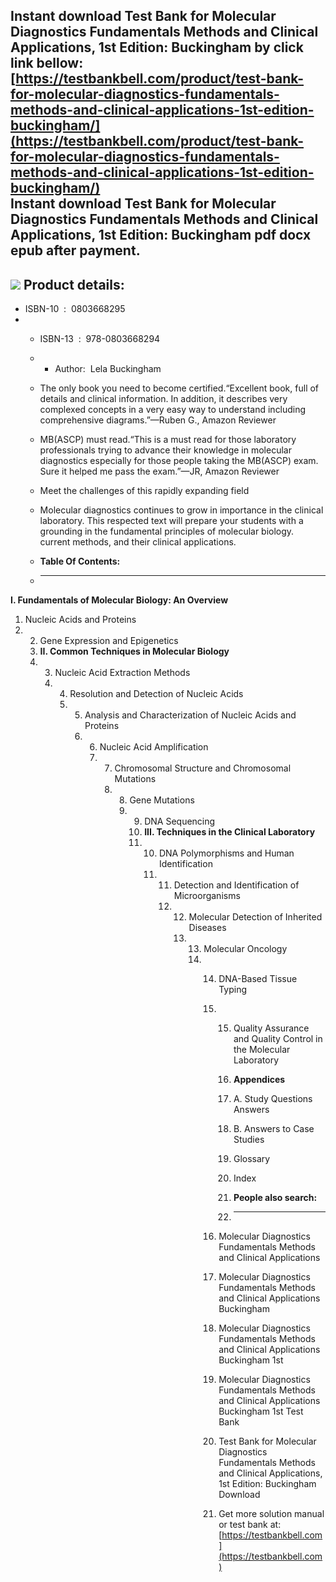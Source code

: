 Instant download **Test Bank for Molecular Diagnostics Fundamentals Methods and Clinical Applications, 1st Edition: Buckingham** by click link bellow:  
[https://testbankbell.com/product/test-bank-for-molecular-diagnostics-fundamentals-methods-and-clinical-applications-1st-edition-buckingham/](https://testbankbell.com/product/test-bank-for-molecular-diagnostics-fundamentals-methods-and-clinical-applications-1st-edition-buckingham/)  
**Instant download Test Bank for Molecular Diagnostics Fundamentals Methods and Clinical Applications, 1st Edition: Buckingham pdf docx epub after payment.**
-------------------------------------------------------------------------------------------------------------------------------------------------------------


![](https://testbankbell.com/wp-content/uploads/2023/05/molecular-diagnostics-fundamentals-methods-and-clinical-applications-buckingham-1st-tb.jpg)
**Product details:**
--------------------


* ISBN-10 ‏ : ‎ 0803668295
* * ISBN-13 ‏ : ‎ 978-0803668294
  * * Author:  Lela Buckingham
   
  * The only book you need to become certified.“Excellent book, full of details and clinical information. In addition, it describes very complexed concepts in a very easy way to understand including comprehensive diagrams.”—Ruben G., Amazon Reviewer
 
  * MB(ASCP) must read.“This is a must read for those laboratory professionals trying to advance their knowledge in molecular diagnostics especially for those people taking the MB(ASCP) exam. Sure it helped me pass the exam.”—JR, Amazon Reviewer
 
  * Meet the challenges of this rapidly expanding field
  * Molecular diagnostics continues to grow in importance in the clinical laboratory. This respected text will prepare your students with a grounding in the fundamental principles of molecular biology. current methods, and their clinical applications.
  * **Table Of Contents:**
  * ----------------------
 
**I. Fundamentals of Molecular Biology: An Overview**
1. Nucleic Acids and Proteins
2. 2. Gene Expression and Epigenetics
   3. **II. Common Techniques in Molecular Biology**
   4. 3. Nucleic Acid Extraction Methods
      4. 4. Resolution and Detection of Nucleic Acids
         5. 5. Analysis and Characterization of Nucleic Acids and Proteins
            6. 6. Nucleic Acid Amplification
               7. 7. Chromosomal Structure and Chromosomal Mutations
                  8. 8. Gene Mutations
                     9. 9. DNA Sequencing
                        10. **III. Techniques in the Clinical Laboratory**
                        11. 10. DNA Polymorphisms and Human Identification
                            11. 11. Detection and Identification of Microorganisms
                                12. 12. Molecular Detection of Inherited Diseases
                                    13. 13. Molecular Oncology
                                        14. 14. DNA-Based Tissue Typing
                                            15. 15. Quality Assurance and Quality Control in the Molecular Laboratory
                                                16. **Appendices**
                                                17. A. Study Questions Answers
                                                18. B. Answers to Case Studies
                                                19. Glossary
                                                20. Index
                                               
                                                21. **People also search:**
                                                22. -----------------------
                                               
                                            16. Molecular Diagnostics Fundamentals Methods and Clinical Applications
                                            17. Molecular Diagnostics Fundamentals Methods and Clinical Applications Buckingham
                                            18. Molecular Diagnostics Fundamentals Methods and Clinical Applications Buckingham 1st
                                            19. Molecular Diagnostics Fundamentals Methods and Clinical Applications Buckingham 1st Test Bank
                                            20. Test Bank for Molecular Diagnostics Fundamentals Methods and Clinical Applications, 1st Edition: Buckingham Download
                                           
                                            21.    Get more solution manual or test bank at: [https://testbankbell.com](https://testbankbell.com)

